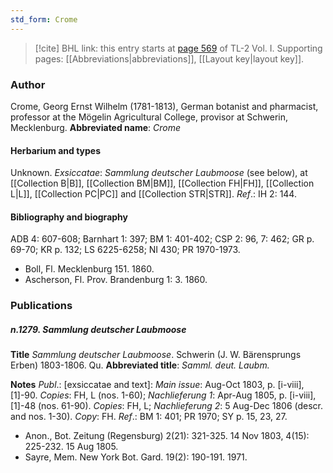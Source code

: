 ```yaml
---
std_form: Crome
---
```


> [!cite] BHL link: this entry starts at [page 569](https://www.biodiversitylibrary.org/page/33120700) of TL-2 Vol. I.
> Supporting pages: [[Abbreviations|abbreviations]], [[Layout key|layout key]].

### Author

Crome, Georg Ernst Wilhelm (1781-1813), German botanist and pharmacist, professor at the Mögelin Agricultural College, provisor at Schwerin, Mecklenburg. 
**Abbreviated name**: *Crome*

#### Herbarium and types

Unknown.
*Exsiccatae*: *Sammlung deutscher Laubmoose* (see below), at [[Collection B|B]], [[Collection BM|BM]], [[Collection FH|FH]], [[Collection L|L]], [[Collection PC|PC]] and [[Collection STR|STR]].
*Ref*.: IH 2: 144.

#### Bibliography and biography

ADB 4: 607-608; Barnhart 1: 397; BM 1: 401-402; CSP 2: 96, 7: 462; GR p. 69-70; KR p. 132; LS 6225-6258; NI 430; PR 1970-1973.
- Boll, Fl. Mecklenburg 151. 1860.
- Ascherson, Fl. Prov. Brandenburg 1: 3. 1860.

### Publications

##### n.1279. Sammlung deutscher Laubmoose

**Title**
*Sammlung deutscher Laubmoose*. Schwerin (J. W. Bärensprungs Erben) 1803-1806. Qu.
**Abbreviated title**: *Samml. deut. Laubm.*

**Notes**
*Publ*.: \[exsiccatae and text\]: *Main issue*: Aug-Oct 1803, p. \[i-viii\], \[1\]-90. *Copies*: FH, L (nos. 1-60); *Nachlieferung 1*: Apr-Aug 1805, p. \[i-viii\], \[1\]-48 (nos. 61-90). *Copies*: FH, L; *Nachlieferung 2*: 5 Aug-Dec 1806 (descr. and nos. 1-30). *Copy*: FH.
*Ref*.: BM 1: 401; PR 1970; SY p. 15, 23, 27.
- Anon., Bot. Zeitung (Regensburg) 2(21): 321-325. 14 Nov 1803, 4(15): 225-232. 15 Aug 1805.
- Sayre, Mem. New York Bot. Gard. 19(2): 190-191. 1971.

